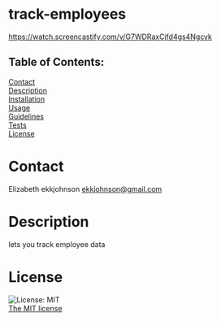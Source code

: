 # track-employees
https://watch.screencastify.com/v/G7WDRaxCjfd4gs4Ngcyk

## Table of Contents:
  [Contact](#contact)<br>
  [Description](#description)<br>
  [Installation](#installation)<br>
  [Usage](#usage)<br>
  [Guidelines](#guidelines)<br>
  [Tests](#tests)<br>
  [License](#license)<br>
  
# Contact
 Elizabeth
 ekkjohnson
 ekkjohnson@gmail.com
 # Description
  lets you track employee data
  
  # License
  ![License: MIT](https://img.shields.io/badge/License-MIT-yellow.svg)<br>
  [The MIT license](https://opensource.org/licenses/MIT)
  
